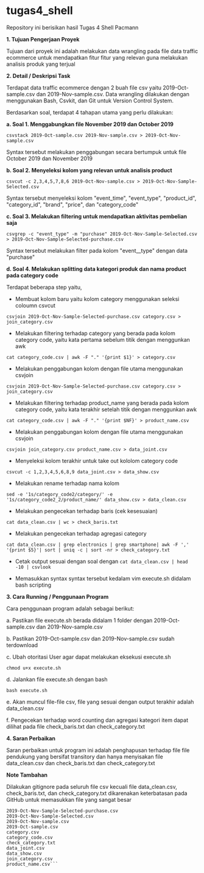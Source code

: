 # tugas4_shell
Repository ini berisikan hasil Tugas 4 Shell Pacmann

**1. Tujuan Pengerjaan Proyek** 

Tujuan dari proyek ini adalah melakukan data wrangling pada file data traffic ecommerce untuk mendapatkan fitur fitur yang relevan guna melakukan analisis produk yang terjual

**2. Detail / Deskripsi Task**

Terdapat data traffic ecommerce dengan 2 buah file csv yaitu 2019-Oct-sample.csv dan 2019-Nov-sample.csv. Data wrangling dilakukan dengan menggunakan Bash, Csvkit, dan Git untuk Version Control System.

Berdasarkan soal, terdapat 4 tahapan utama yang perlu dilakukan:

**a. Soal 1. Menggabungkan file November 2019 dan October 2019**

```csvstack 2019-Oct-sample.csv 2019-Nov-sample.csv > 2019-Oct-Nov-sample.csv```

Syntax tersebut melakukan penggabungan secara bertumpuk untuk file October 2019 dan November 2019

**b. Soal 2. Menyeleksi kolom yang relevan untuk analisis product**

```csvcut -c 2,3,4,5,7,8,6 2019-Oct-Nov-sample.csv > 2019-Oct-Nov-Sample-Selected.csv```

Syntax tersebut menyeleksi kolom "event_time", "event_type", "product_id", "category_id", "brand", "price", dan "category_code"

**c. Soal 3. Melakukan filtering untuk mendapatkan aktivitas pembelian saja**

```csvgrep -c "event_type" -m "purchase" 2019-Oct-Nov-Sample-Selected.csv > 2019-Oct-Nov-Sample-Selected-purchase.csv```

Syntax tersebut melakukan filter pada kolom "event__type" dengan data "purchase"

**d. Soal 4. Melakukan splitting data kategori produk dan nama product pada category code**

Terdapat beberapa step yaitu,

- Membuat kolom baru yaitu kolom category menggunakan seleksi coloumn csvcut

```csvjoin 2019-Oct-Nov-Sample-Selected-purchase.csv category.csv > join_category.csv```

- Melakukan filtering terhadap category yang berada pada kolom category code, yaitu kata pertama sebelum titik dengan menggunkan awk

```cat category_code.csv | awk -F "." '{print $1}' > category.csv```

- Melakukan penggabungan kolom dengan file utama menggunakan csvjoin

```csvjoin 2019-Oct-Nov-Sample-Selected-purchase.csv category.csv > join_category.csv```

- Melakukan filtering terhadap product_name yang berada pada kolom category code, yaitu kata terakhir setelah titik dengan menggunkan awk

```cat category_code.csv | awk -F "." '{print $NF}' > product_name.csv```

- Melakukan penggabungan kolom dengan file utama menggunakan csvjoin

```csvjoin join_category.csv product_name.csv > data_joint.csv```

- Menyeleksi kolom terakhir untuk take out kololom category code

```csvcut -c 1,2,3,4,5,6,8,9 data_joint.csv > data_show.csv```

- Melakukan rename terhadap nama kolom

```sed -e '1s/category_code2/category/' -e '1s/category_code2_2/product_name/' data_show.csv > data_clean.csv```

- Melakukan pengecekan terhadap baris (cek kesesuaian)

```cat data_clean.csv | wc > check_baris.txt```

- Melakukan pengecekan terhadap agregasi category

```cat data_clean.csv | grep electronics | grep smartphone| awk -F ',' '{print $5}'| sort | uniq -c | sort -nr > check_category.txt```

- Cetak output sesuai dengan soal dengan ```cat data_clean.csv | head -10 | csvlook```

- Memasukkan syntax syntax tersebut kedalam vim execute.sh didalam bash scripting

**3. Cara Running / Penggunaan Program**

Cara penggunaan program adalah sebagai berikut:

a. Pastikan file execute.sh berada didalam 1 folder dengan 2019-Oct-sample.csv dan 2019-Nov-sample.csv

b. Pastikan 2019-Oct-sample.csv dan 2019-Nov-sample.csv sudah terdownload

c. Ubah otoritasi User agar dapat melakukan eksekusi execute.sh

```chmod u+x execute.sh```

d. Jalankan file execute.sh dengan bash

```bash execute.sh```

e. Akan muncul file-file csv, file yang sesuai dengan output terakhir adalah data_clean.csv

f. Pengecekan terhadap word counting dan agregasi kategori item dapat dilihat pada file check_baris.txt dan check_category.txt

**4. Saran Perbaikan**

Saran perbaikan untuk program ini adalah penghapusan terhadap file file pendukung yang bersifat transitory dan hanya menyisakan file data_clean.csv dan check_baris.txt dan check_category.txt

**Note Tambahan**

Dilakukan gitignore pada seluruh file csv kecuali file data_clean.csv, check_baris.txt, dan check_category.txt dikarenakan keterbatasan pada GitHub untuk memasukkan file yang sangat besar

```2019-Nov-sample.csv
2019-Oct-Nov-Sample-Selected-purchase.csv
2019-Oct-Nov-Sample-Selected.csv
2019-Oct-Nov-sample.csv
2019-Oct-sample.csv
category.csv
category_code.csv
check_category.txt
data_joint.csv
data_show.csv
join_category.csv
product_name.csv```
